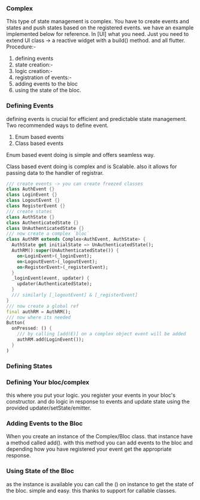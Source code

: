 ### Complex
This type of state management is complex. You have to create events and states and push states based on the registered events.
we have an example implemented below for reference. In [UI] what you need. Just you need to extend UI class -> a reactive widget with a build() method. and all flutter. 
Procedure:-
1. defining events
3. state creation:-
4. logic creation:-
5. registration of events:-
6. adding events to the bloc
7. using the state of the bloc.
### Defining Events
defining events is crucial for efficient and predictable state management.
Two recommended ways to define event.
1. Enum based events
2. Class based events

Enum based event doing is simple and offers seamless way.

Class based event doing is complex and is Scalable. also it allows for passing data to the handler of registrar. 
```dart
/// create events -> you can create freezed classes
class AuthEvent {}
class LoginEvent {}
class LogoutEvent {}
class RegisterEvent {}
/// create states
class AuthState {}
class AuthenticatedState {}
class UnAuthenticatedState {}
/// now create a complex `bloc`
class AuthRM extends Complex<AuthEvent, AuthState> {
  AuthState get initialState => UnAuthenticatedState();
  AuthRM():super(UnAuthenticatedState()) {
    on<LoginEvent>(_loginEvent);
    on<LogoutEvent>(_logoutEvent);
    on<RegisterEvent>(_registerEvent);
  }
  _loginEvent(event, updater) {
    updater(AuthenticatedState);
  }
  /// similarly [_logoutEvent] & [_registerEvent]  
}
/// now create a global ref
final authRM = AuthRM();
/// now where its needed
Button(
  onPressed: () {
    /// by calling [add(E)] on a complex object event will be added
    authRM.add(LoginEvent());
  }
)
```


### Defining States

### Defining Your bloc/complex

this where you put your logic. you register your events in your bloc's constructor. and do logic in response to events and update state using the provided updater/setState/emitter.

### Adding Events to the Bloc 

When you create an instance of the Complex/Bloc class. that instance have a method called add(). with  this method you can add events to the bloc and depending how you have registered your event get the appropriate response.

### Using State of the Bloc 

as the instance is available you can call the () on instance to get the state of the bloc. simple and easy. this thanks to support for callable classes.


